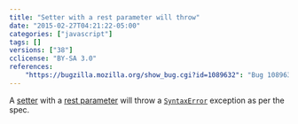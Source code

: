 ```yaml
---
title: "Setter with a rest parameter will throw"
date: "2015-02-27T04:21:22-05:00"
categories: ["javascript"]
tags: []
versions: ["38"]
cclicense: "BY-SA 3.0"
references:
    "https://bugzilla.mozilla.org/show_bug.cgi?id=1089632": "Bug 1089632 – Setter with a RestParameter should be a SyntaxError"
---
```

A [setter](https://developer.mozilla.org/en-US/docs/Web/JavaScript/Reference/Functions/set) with a [rest parameter](https://developer.mozilla.org/en-US/docs/Web/JavaScript/Reference/Functions/rest_parameters) will throw a [`SyntaxError`](https://developer.mozilla.org/en-US/docs/Web/JavaScript/Reference/Global_Objects/SyntaxError) exception as per the spec.
